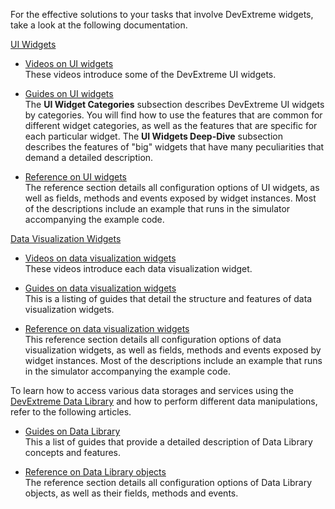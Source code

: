 For the effective solutions to your tasks that involve DevExtreme widgets, take a look at the following documentation.

[UI Widgets](/concepts/Common/05%20Introduction%20to%20DevExtreme/20%20Web%20Development/10%20Overview/10%20UI%20Widgets%20Library.md '/Documentation/Guide/Common/Introduction_to_DevExtreme/#Web_Development/Overview/UI_Widgets_Library')

- [Videos on UI widgets](/Documentation/Videos/#uiwidgets)  
These videos introduce some of the DevExtreme UI widgets.

- [Guides on UI widgets](/Documentation/Guide/#uiwidgets)  
The <b>UI Widget Categories</b> subsection describes DevExtreme UI widgets by categories. You will find how to use the features that are common for different widget categories, as well as the features that are specific for each particular widget. The <b>UI Widgets Deep-Dive</b> subsection describes the features of "big" widgets that have many peculiarities that demand a detailed description.

- [Reference on UI widgets](/api-reference/10%20UI%20Widgets/dxAccordion '/Documentation/ApiReference/UI_Widgets/')  
The reference section details all configuration options of UI widgets, as well as fields, methods and events exposed by widget instances. Most of the descriptions include an example that runs in the simulator accompanying the example code.

[Data Visualization Widgets](/concepts/Common/05%20Introduction%20to%20DevExtreme/20%20Web%20Development/10%20Overview/20%20Data%20Visualization%20Library.md '/Documentation/Guide/Common/Introduction_to_DevExtreme/#Web_Development/Overview/Data_Visualization_Library')

- [Videos on data visualization widgets](/Documentation/Videos/#datavisualization)  
These videos introduce each data visualization widget.

- [Guides on data visualization widgets](/Documentation/Guide/#datavisualization)  
This is a listing of guides that detail the structure and features of data visualization widgets.

- [Reference on data visualization widgets](/api-reference/20%20Data%20Visualization%20Widgets/10%20dxChart '/Documentation/ApiReference/Data_Visualization_Widgets/')  
This reference section details all configuration options of data visualization widgets, as well as fields, methods and events exposed by widget instances. Most of the descriptions include an example that runs in the simulator accompanying the example code.

To learn how to access various data storages and services using the [DevExtreme Data Library](/concepts/Common/05%20Introduction%20to%20DevExtreme/10%20Mobile%20Development/10%20Overview/40%20Data%20Library.md '/Documentation/Guide/Common/Introduction_to_DevExtreme/#Mobile_Development/Overview/Data_Library') and how to perform different data manipulations, refer to the following articles.

- [Guides on Data Library](/Documentation/Guide/#datalayer)  
This a list of guides that provide a detailed description of Data Library concepts and features.

- [Reference on Data Library objects](/api-reference/30%20Data%20Layer/ArrayStore '/Documentation/ApiReference/Data_Layer/')  
The reference section details all configuration options of Data Library objects, as well as their fields, methods and events.